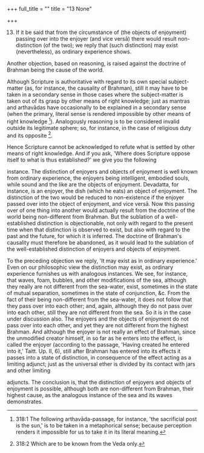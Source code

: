 +++
full_title = ""
title = "13 None"

+++


13. If it be said that from the circumstance of (the objects of enjoyment) passing over into the enjoyer (and vice versā) there would result non-distinction (of the two); we reply that (such distinction) may exist (nevertheless), as ordinary experience shows.

Another objection, based on reasoning, is raised against the doctrine of Brahman being the cause of the world.

Although Scripture is authoritative with regard to its own special subject-matter (as, for instance, the causality of Brahman), still it may have to be taken in a secondary sense in those cases where the subject-matter is taken out of its grasp by other means of right knowledge; just as mantras and arthavādas have occasionally to be explained in a secondary sense (when the primary, literal sense is rendered impossible by other means of right knowledge [^fn_280]). Analogously reasoning is to be considered invalid outside its legitimate sphere; so, for instance, in the case of religious duty and its opposite [^fn_281].

Hence Scripture cannot be acknowledged to refute what is settled by other means of right knowledge. And if you ask, 'Where does Scripture oppose itself to what is thus established?' we give you the following

[^fn_280]: 318:1 The following arthavāda-passage, for instance, 'the sacrificial post is the sun,' is to be taken in a metaphorical sense; because perception renders it impossible for us to take it in its literal meaning.

[^fn_281]: 318:2 Which are to be known from the Veda only.

instance. The distinction of enjoyers and objects of enjoyment is well known from ordinary experience, the enjoyers being intelligent, embodied souls, while sound and the like are the objects of enjoyment. Devadatta, for instance, is an enjoyer, the dish (which he eats) an object of enjoyment. The distinction of the two would be reduced to non-existence if the enjoyer passed over into the object of enjoyment, and vice versā. Now this passing over of one thing into another would actually result from the doctrine of the world being non-different from Brahman. But the sublation of a well-established distinction is objectionable, not only with regard to the present time when that distinction is observed to exist, but also with regard to the past and the future, for which it is inferred. The doctrine of Brahman's causality must therefore be abandoned, as it would lead to the sublation of the well-established distinction of enjoyers and objects of enjoyment.

To the preceding objection we reply, 'It may exist as in ordinary experience.' Even on our philosophic view the distinction may exist, as ordinary experience furnishes us with analogous instances. We see, for instance, that waves, foam, bubbles, and other modifications of the sea, although they really are not different from the sea-water, exist, sometimes in the state of mutual separation, sometimes in the state of conjunction, &c. From the fact of their being non-different from the sea-water, it does not follow that they pass over into each other; and, again, although they do not pass over into each other, still they are not different from the sea. So it is in the case under discussion also. The enjoyers and the objects of enjoyment do not pass over into each other, and yet they are not different from the highest Brahman. And although the enjoyer is not really an effect of Brahman, since the unmodified creator himself, in so far as he enters into the effect, is called the enjoyer (according to the passage, 'Having created he entered into it,' Taitt. Up. II, 6), still after Brahman has entered into its effects it passes into a state of distinction, in consequence of the effect acting as a limiting adjunct; just as the universal ether is divided by its contact with jars and other limiting

adjuncts. The conclusion is, that the distinction of enjoyers and objects of enjoyment is possible, although both are non-different from Brahman, their highest cause, as the analogous instance of the sea and its waves demonstrates.

